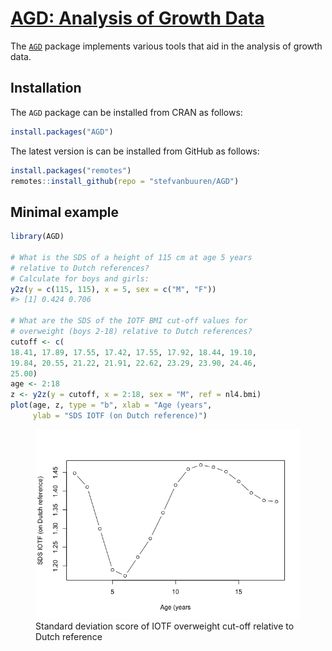<!-- README.md is generated from README.Rmd. Please edit that file -->

# [AGD: Analysis of Growth Data](https://stefvanbuuren.github.io/AGD/)

The [`AGD`](https://cran.r-project.org/package=AGD) package implements
various tools that aid in the analysis of growth data.

## Installation

The `AGD` package can be installed from CRAN as follows:

``` r
install.packages("AGD")
```

The latest version is can be installed from GitHub as follows:

``` r
install.packages("remotes")
remotes::install_github(repo = "stefvanbuuren/AGD")
```

## Minimal example

``` r
library(AGD)

# What is the SDS of a height of 115 cm at age 5 years
# relative to Dutch references?
# Calculate for boys and girls:
y2z(y = c(115, 115), x = 5, sex = c("M", "F"))
#> [1] 0.424 0.706

# What are the SDS of the IOTF BMI cut-off values for 
# overweight (boys 2-18) relative to Dutch references?
cutoff <- c(
18.41, 17.89, 17.55, 17.42, 17.55, 17.92, 18.44, 19.10, 
19.84, 20.55, 21.22, 21.91, 22.62, 23.29, 23.90, 24.46,  
25.00)
age <- 2:18
z <- y2z(y = cutoff, x = 2:18, sex = "M", ref = nl4.bmi)
plot(age, z, type = "b", xlab = "Age (years", 
     ylab = "SDS IOTF (on Dutch reference)")
```

<figure>
<img src="README-minimal-1.png"
alt="Standard deviation score of IOTF overweight cut-off relative to Dutch reference" />
<figcaption aria-hidden="true">Standard deviation score of IOTF
overweight cut-off relative to Dutch reference</figcaption>
</figure>
